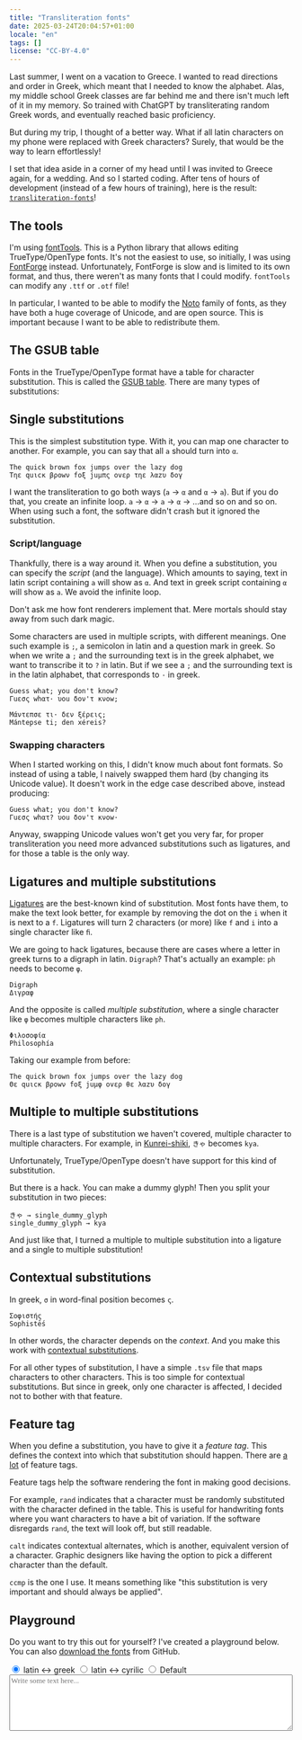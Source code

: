 ```yaml
---
title: "Transliteration fonts"
date: 2025-03-24T20:04:57+01:00
locale: "en"
tags: []
license: "CC-BY-4.0"
---
```

Last summer, I went on a vacation to Greece. I wanted to read directions and order in Greek, which meant that I needed to know the alphabet. Alas, my middle school Greek classes are far behind me and there isn't much left of it in my memory. So trained with ChatGPT by transliterating random Greek words, and eventually reached basic proficiency.

But during my trip, I thought of a better way. What if all latin characters on my phone were replaced with Greek characters? Surely, that would be the way to learn effortlessly!

I set that idea aside in a corner of my head until I was invited to Greece again, for a wedding. And so I started coding. After tens of hours of development (instead of a few hours of training), here is the result: [`transliteration-fonts`](https://github.com/getkey/transliteration-fonts)!

## The tools

I'm using [fontTools](https://fonttools.readthedocs.io/en/latest/). This is a Python library that allows editing TrueType/OpenType fonts. It's not the easiest to use, so initially, I was using [FontForge](https://fontforge.org) instead. Unfortunately, FontForge is slow and is limited to its own format, and thus, there weren't as many fonts that I could modify. `fontTools` can modify any `.ttf` or `.otf` file!

In particular, I wanted to be able to modify the [Noto](https://en.wikipedia.org/wiki/Noto_fonts) family of fonts, as they have both a huge coverage of Unicode, and are open source. This is important because I want to be able to redistribute them.

## The GSUB table

Fonts in the TrueType/OpenType format have a table for character substitution. This is called the [GSUB table](https://learn.microsoft.com/en-us/typography/opentype/spec/gsub). There are many types of substitutions:

## Single substitutions

This is the simplest substitution type. With it, you can map one character to another. For example, you can say that all `a` should turn into `α`.

```
The quick brown fox jumps over the lazy dog
Τηε quιcκ βροwν fοξ juμπς οvερ τηε λαzυ δογ
```

I want the transliteration to go both ways (`a` → `α` and `α` → `a`). But if you do that, you create an infinite loop. `a` → `α` → `a` → `α` → ...and so on and so on. When using such a font, the software didn't crash but it ignored the substitution.

### Script/language

Thankfully, there is a way around it. When you define a substitution, you can specify the _script_ (and the language). Which amounts to saying, text in latin script containing `a` will show as `α`. And text in greek script containing `α` will show as `a`. We avoid the infinite loop.

Don't ask me how font renderers implement that. Mere mortals should stay away from such dark magic.

Some characters are used in multiple scripts, with different meanings. One such example is `;`, a semicolon in latin and a question mark in greek. So when we write a `;` and the surrounding text is in the greek alphabet, we want to transcribe it to `?` in latin. But if we see a `;` and the surrounding text is in the latin alphabet, that corresponds to `·` in greek.

```
Guess what; you don't know?
Γuεσς whατ· υοu δον'τ κνοw;

Μάντεπσε τι· δεν ξέρεις;
Mántepse ti; den xéreis?
```

### Swapping characters

When I started working on this, I didn't know much about font formats. So instead of using a table, I naively swapped them hard (by changing its Unicode value). It doesn't work in the edge case described above, instead producing:

```
Guess what; you don't know?
Γuεσς whατ? υοu δον'τ κνοw·
```

Anyway, swapping Unicode values won't get you very far, for proper transliteration you need more advanced substitutions such as ligatures, and for those a table is the only way.

## Ligatures and multiple substitutions

[Ligatures](https://en.wikipedia.org/wiki/Ligature_(writing)) are the best-known kind of substitution. Most fonts have them, to make the text look better, for example by removing the dot on the `i` when it is next to a `f`. Ligatures will turn 2 characters (or more) like `f` and `i` into a single character like `ﬁ`.

We are going to hack ligatures, because there are cases where a letter in greek turns to a digraph in latin. `Digraph`? That's actually an example: `ph` needs to become `φ`.

```
Digraph
Διγραφ
```

And the opposite is called _multiple substitution_, where a single character like `φ` becomes multiple characters like `ph`.

```
Φιλοσοφία
Philosophía
```

Taking our example from before:

```
The quick brown fox jumps over the lazy dog
Θε quιcκ βροwν fοξ juμφ οvερ θε λαzυ δογ
```

## Multiple to multiple substitutions

There is a last type of substitution we haven't covered, multiple character to multiple characters. For example, in [Kunrei-shiki](https://en.wikipedia.org/wiki/Kunrei-shiki_romanization), `きゃ` becomes `kya`.

Unfortunately, TrueType/OpenType doesn't have support for this kind of substitution.

But there is a hack. You can make a dummy glyph! Then you split your substitution in two pieces:

```
きゃ → single_dummy_glyph
single_dummy_glyph → kya
```

And just like that, I turned a multiple to multiple substitution into a ligature and a single to multiple substitution!

## Contextual substitutions

In greek, `σ` in word-final position becomes `ς`.

```
Σοφιστής
Sophistḗs
```

In other words, the character depends on the _context_. And you make this work with [contextual substitutions](https://glyphsapp.com/learn/features-part-2-contextual-substitutions).

For all other types of substitution, I have a simple `.tsv` file that maps characters to other characters. This is too simple for contextual substitutions. But since in greek, only one character is affected, I decided not to bother with that feature.

## Feature tag

When you define a substitution, you have to give it a _feature tag_. This defines the context into which that substitution should happen. There are [a lot](https://learn.microsoft.com/en-us/typography/opentype/spec/featuretags) of feature tags.

Feature tags help the software rendering the font in making good decisions.

For example, `rand` indicates that a character must be randomly substituted with the character defined in the table. This is useful for handwriting fonts where you want characters to have a bit of variation. If the software disregards `rand`, the text will look off, but still readable.

`calt` indicates contextual alternates, which is another, equivalent version of a character. Graphic designers like having the option to pick a different character than the default.

`ccmp` is the one I use. It means something like "this substitution is very important and should always be applied".

## Playground

Do you want to try this out for yourself? I've created a playground below. You can also [download the fonts](https://github.com/getkey/transliteration-fonts/releases) from GitHub.

<style>
	@font-face {
		font-family: Apeleutherosis;
		src: url('./ApeleutherosisSerif-Regular.woff2');
	}
	@font-face {
		font-family: Osvobozdenie;
		src: url('./OsvobozdenieSerif-Regular.woff2');
	}
	textarea {
		width: 100%;
		height: 15ch;
		font-family: serif;
	}
	#apeleutherosis:checked ~ .playground {
		font-family: Apeleutherosis;
	}
	#osvobozdenie:checked ~ .playground {
		font-family: Osvobozdenie;
	}
</style>

<form>
<input type="radio" name="font" id="apeleutherosis" checked/>
<label for="apeleutherosis">latin ↔ greek</label>

<input type="radio" name="font" id="osvobozdenie"/>
<label for="osvobozdenie">latin ↔ cyrilic</label>

<input type="radio" name="font" id="default"/>
<label for="default">Default</label>

<textarea class="playground" placeholder="Write some text here..."></textarea>
</form>
